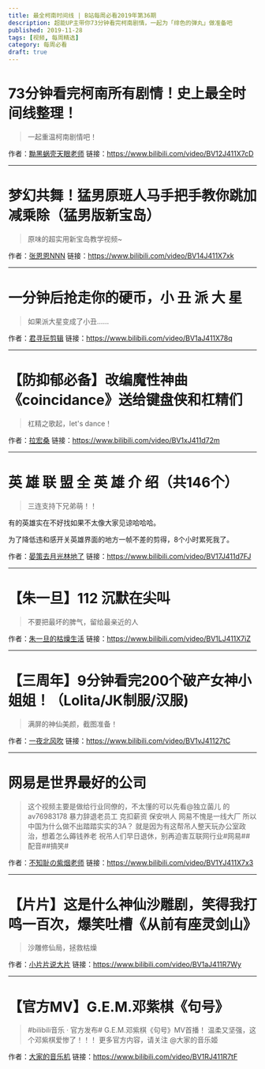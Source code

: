 ```yaml
---
title: 最全柯南时间线 | B站每周必看2019年第36期
description: 超能UP主带你73分钟看完柯南剧情，一起为「绯色的弹丸」做准备吧
published: 2019-11-28
tags: [视频, 每周精选]
category: 每周必看
draft: true
---
```


# 73分钟看完柯南所有剧情！史上最全时间线整理！
> 一起重温柯南剧情吧！

作者：[黝黑蜗壳天眼老师](https://space.bilibili.com/14068111)
链接：https://www.bilibili.com/video/BV12J411X7cD

---

# 梦幻共舞！猛男原班人马手把手教你跳加减乘除（猛男版新宝岛）
> 原味的超实用新宝岛教学视频~

作者：[张恩恩NNN](https://space.bilibili.com/36416972)
链接：https://www.bilibili.com/video/BV14J411X7xk

---

# 一分钟后抢走你的硬币，小 丑 派 大 星
> 如果派大星变成了小丑……

作者：[君寻玩剪辑](https://space.bilibili.com/10451557)
链接：https://www.bilibili.com/video/BV1aJ411X78q

---

# 【防抑郁必备】改编魔性神曲《coincidance》送给键盘侠和杠精们
> 杠精之歌起，let's dance！

作者：[拉宏桑](https://space.bilibili.com/11870568)
链接：https://www.bilibili.com/video/BV1xJ411d72m

---

# 英 雄 联 盟 全 英 雄 介 绍（共146个）
> 三连支持下兄弟萌！！
有的英雄实在不好找如果不太像大家见谅哈哈哈。
为了降低违和感开关英雄界面的地方一帧不差的剪得，8个小时累死我了。

作者：[晏策去月光林地了](https://space.bilibili.com/9131680)
链接：https://www.bilibili.com/video/BV17J411d7FJ

---

# 【朱一旦】112 沉默在尖叫
> 不要把最坏的脾气，留给最亲近的人

作者：[朱一旦的枯燥生活](https://space.bilibili.com/437316738)
链接：https://www.bilibili.com/video/BV1LJ411X7iZ

---

# 【三周年】9分钟看完200个破产女神小姐姐！（Lolita/JK制服/汉服)
> 满屏的神仙美颜，截图准备！

作者：[一夜北风吹](https://space.bilibili.com/415405)
链接：https://www.bilibili.com/video/BV1vJ41127tC

---

# 网易是世界最好的公司
> 这个视频主要是做给行业同僚的，不太懂的可以先看@独立菌儿 的av76983178
暴力辞退老员工 克扣薪资 保安哄人 网易不愧是一线大厂
所以中国为什么做不出踏踏实实的3A？
就是因为有这帮吊人整天玩办公室政治，想着怎么薅钱养老
祝吊人们早日退休，别再迫害互联网行业#网易##配音##搞笑#

作者：[不知耻の紫烟老师](https://space.bilibili.com/397540531)
链接：https://www.bilibili.com/video/BV1YJ411X7x3

---

# 【片片】这是什么神仙沙雕剧，笑得我打鸣一百次，爆笑吐槽《从前有座灵剑山》
> 沙雕修仙局，拯救枯燥

作者：[小片片说大片](https://space.bilibili.com/10119428)
链接：https://www.bilibili.com/video/BV1aJ411R7Wy

---

# 【官方MV】G.E.M.邓紫棋《句号》
> #bilibili音乐 · 官方发布#
G.E.M.邓紫棋《句号》MV首播！
温柔又坚强，这个邓紫棋爱惨了！！！
更多官方内容，请关注 @大家的音乐姬

作者：[大家的音乐机](https://space.bilibili.com/32708543)
链接：https://www.bilibili.com/video/BV1RJ411R7tF

